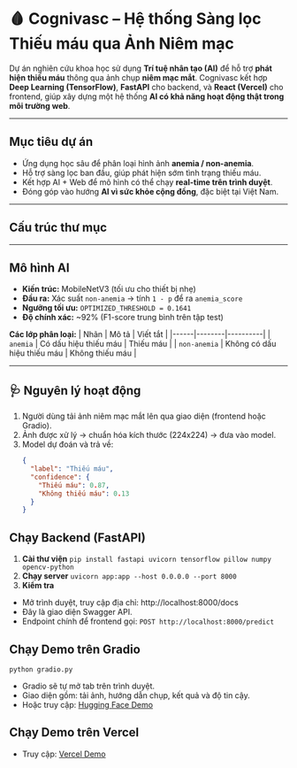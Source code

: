 # 🩸 Cognivasc – Hệ thống Sàng lọc Thiếu máu qua Ảnh Niêm mạc

Dự án nghiên cứu khoa học sử dụng **Trí tuệ nhân tạo (AI)** để hỗ trợ **phát hiện thiếu máu** thông qua ảnh chụp **niêm mạc mắt**.
Cognivasc kết hợp **Deep Learning (TensorFlow)**, **FastAPI** cho backend, và **React (Vercel)** cho frontend, giúp xây dựng một hệ thống **AI có khả năng hoạt động thật trong môi trường web**.

---

## Mục tiêu dự án

- Ứng dụng học sâu để phân loại hình ảnh **anemia / non-anemia**.
- Hỗ trợ sàng lọc ban đầu, giúp phát hiện sớm tình trạng thiếu máu.
- Kết hợp AI + Web để mô hình có thể chạy **real-time trên trình duyệt**.
- Đóng góp vào hướng **AI vì sức khỏe cộng đồng**, đặc biệt tại Việt Nam.

---

## Cấu trúc thư mục



---
## Mô hình AI
- **Kiến trúc:** MobileNetV3 (tối ưu cho thiết bị nhẹ)
- **Đầu ra:** Xác suất `non-anemia` → tính `1 - p` để ra `anemia_score`
- **Ngưỡng tối ưu:** `OPTIMIZED_THRESHOLD = 0.1641`
- **Độ chính xác:** ~92% (F1-score trung bình trên tập test)

**Các lớp phân loại:**
| Nhãn | Mô tả | Viết tắt |
|------|--------|----------|
| `anemia` | Có dấu hiệu thiếu máu | Thiếu máu |
| `non-anemia` | Không có dấu hiệu thiếu máu | Không thiếu máu |

---

## 🩺 Nguyên lý hoạt động
1. Người dùng tải ảnh niêm mạc mắt lên qua giao diện (frontend hoặc Gradio).
2. Ảnh được xử lý → chuẩn hóa kích thước (224x224) → đưa vào model.
3. Model dự đoán và trả về:
   ```json
   {
     "label": "Thiếu máu",
     "confidence": {
       "Thiếu máu": 0.87,
       "Không thiếu máu": 0.13
     }
   }

## Chạy Backend (FastAPI)
1. **Cài thư viện**
`pip install fastapi uvicorn tensorflow pillow numpy opencv-python`
2. **Chạy server**
`uvicorn app:app --host 0.0.0.0 --port 8000`
3. **Kiểm tra**
- Mở trình duyệt, truy cập địa chỉ: http://localhost:8000/docs
- Đây là giao diện Swagger API.
- Endpoint chính để frontend gọi:
`POST http://localhost:8000/predict`

## Chạy Demo trên Gradio
`python gradio.py`
- Gradio sẽ tự mở tab trên trình duyệt.
- Giao diện gồm: tải ảnh, hướng dẫn chụp, kết quả và độ tin cậy.
- Hoặc truy cập: [Hugging Face Demo](https://huggingface.co/spaces/mhtth/cognivasc)

## Chạy Demo trên Vercel
- Truy cập: [Vercel Demo](https://cognivasc-gvdi.vercel.app/)